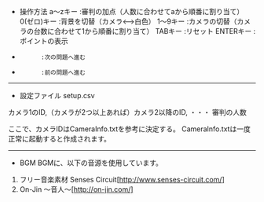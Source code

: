 * 操作方法
a〜zキー     :審判の加点（人数に合わせてaから順番に割り当て）
0(ゼロ)キー  :背景を切替（カメラ<-->白色）
1〜9キー     :カメラの切替（カメラの台数に合わせて1から順番に割り当て）
TABキー      :リセット
ENTERキー    :ポイントの表示
+           :次の問題へ進む
-           :前の問題へ進む
-----------------------------------

* 設定ファイル setup.csv

<format>
カメラ1のID,（カメラが2つ以上あれば）カメラ2以降のID, ・・・
審判の人数
</format>

ここで、カメラIDはCameraInfo.txtを参考に決定する。
CameraInfo.txtは一度正常に起動すると作成されます。

-----------------------------------

* BGM
BGMに、以下の音源を使用しています。
1. フリー音楽素材 Senses Circuit[http://www.senses-circuit.com/]
2. On-Jin 〜音人〜[http://on-jin.com/]
